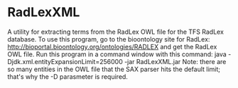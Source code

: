 # RadLexXML
A utility for extracting terms from the RadLex OWL file for the TFS RadLex database.
To use this program, go to the bioontology site for RadLex:
<a href="http://bioportal.bioontology.org/ontologies/RADLEX">http://bioportal.bioontology.org/ontologies/RADLEX</a>
and get the RadLex OWL file.
Run this program in a command window with this command:
java -Djdk.xml.entityExpansionLimit=256000 -jar RadLexXML.jar
Note: there are so many entities in the OWL file that the SAX parser hits the default limit; that's why the -D parasmeter is required.
